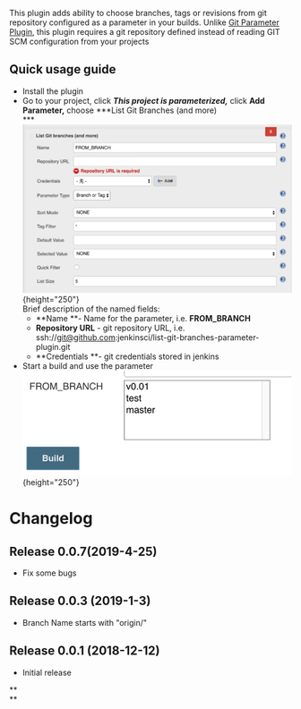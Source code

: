 This plugin adds ability to choose branches, tags or revisions from git
repository configured as a parameter in your builds. Unlike [Git
Parameter
Plugin](http://localhost:8085/display/JENKINS/Git+Parameter+Plugin),
this plugin requires a git repository defined instead of reading GIT SCM
configuration from your projects

## Quick usage guide

-   Install the plugin
-   Go to your project, click ***This project is parameterized,*** click
    **Add Parameter,** choose ***List Git Branches (and more)  
    ***![](docs/images/image2018-12-25_16-40-1.png){height="250"}  
    Brief description of the named fields:  
    -   **Name **- Name for the parameter, i.e. **FROM\_BRANCH**
    -   **Repository URL** - git repository URL, i.e.
        ssh://<git@github.com>:jenkinsci/list-git-branches-parameter-plugin.git
    -   **Credentials **- git credentials stored in jenkins
-   Start a build and use the parameter  
    ![](docs/images/image2018-12-25_16-56-6.png){height="250"}

# **Changelog**

## Release 0.0.7(2019-4-25)

-   Fix some bugs

## Release 0.0.3 (2019-1-3)

-   Branch Name starts with "origin/"

## Release 0.0.1 (2018-12-12)

-   Initial release

**  
**
